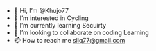 - 👋 Hi, I’m @Khujo77
- 👀 I’m interested in Cycling 
- 🌱 I’m currently learning Secuirty 
- 💞️ I’m looking to collaborate on coding Learning
- 📫 How to reach me sliq77@gmail.com

<!---
Khujo77/Khujo77 is a ✨ special ✨ repository because its `README.md` (this file) appears on your GitHub profile.
You can click the Preview link to take a look at your changes.
--->
